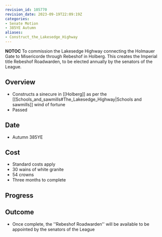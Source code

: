 ```yaml
---
revision_id: 105770
revision_date: 2023-09-19T22:09:19Z
categories:
- Senate Motion
- 385YE Autumn
aliases:
- Construct_the_Lakesedge_Highway
---
```



__NOTOC__
To commission the Lakesedge Highway connecting the Holmauer Gate to Misericorde through Rebeshof in Holberg. This creates the Imperial title Rebeshof Roadwarden, to be elected annually by the senators of the League.
## Overview
* Constructs a sinecure in [[Holberg]] as per the [[Schools_and_sawmills#The_Lakesedge_Highway|Schools and sawmills]] wind of fortune
* Passed
## Date
* Autumn 385YE
## Cost
* Standard costs apply
* 30 wains of white granite
* 54 crowns
* Three months to complete
## Progress

## Outcome
* Once complete, the ''Rebeshof Roadwarden'' will be available to be appointed by the senators of the League